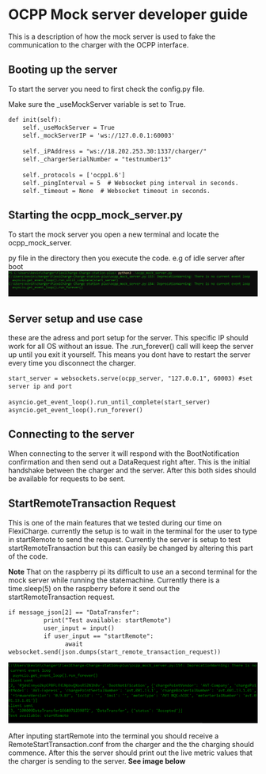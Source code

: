 # __OCPP Mock server developer guide__
This is a description of how the mock server is used to fake the communication to the charger with the OCPP interface.

## __Booting up the server__
To start the server you need to first check the config.py file. 

Make sure the _useMockServer variable is set to True.

    def init(self):
        self._useMockServer = True
        self._mockServerIP = 'ws://127.0.0.1:60003'

        self._iPAddress = "ws://18.202.253.30:1337/charger/"
        self._chargerSerialNumber = "testnumber13"

        self._protocols = ['ocpp1.6']
        self._pingInterval = 5  # Websocket ping interval in seconds.
        self._timeout = None  # Websocket timeout in seconds.


## __Starting the ocpp_mock_server.py__
To start the mock server you open a new terminal and locate the ocpp_mock_server.

py file in the directory then you execute the code.
e.g of idle server after boot ![](mock_server_boot.png)

## __Server setup and use case__
these are the adress and port setup for the server. This specific IP should work for all OS without an issue. The .run_forever() call will keep the server up until you exit it yourself. This means you dont have to restart the server every time you disconnect the charger.

    start_server = websockets.serve(ocpp_server, "127.0.0.1", 60003) #set server ip and port

    asyncio.get_event_loop().run_until_complete(start_server)
    asyncio.get_event_loop().run_forever()

## __Connecting to the server__

When connecting to the server it will respond with the BootNotification confirmation and then send out a DataRequest right after. This is the initial handshake between the charger and the server. After this both sides should be available for requests to be sent.

## __StartRemoteTransaction Request__
This is one of the main features that we tested during our time on FlexiCharge. currently the setup is to wait in the terminal for the user to type in startRemote to send the request. Currently the server is setup to test startRemoteTransaction but this can easily be changed by altering this part of the code.

__Note__ That on the raspberry pi its difficult to use an a second terminal for the mock server while running the statemachine. Currently there is a time.sleep(5) on the raspberry before it send out the startRemoteTransaction request.

    if message_json[2] == "DataTransfer":
              print("Test available: startRemote")
              user_input = input()
              if user_input == "startRemote":
                    await websocket.send(json.dumps(start_remote_transaction_request))

![](startRemote.png)

After inputing startRemote into the terminal you should receive a RemoteStartTransaction.conf from the charger and the the charging should commence. After this the server should print out the live metric values that the charger is sending to the server. __See image below__